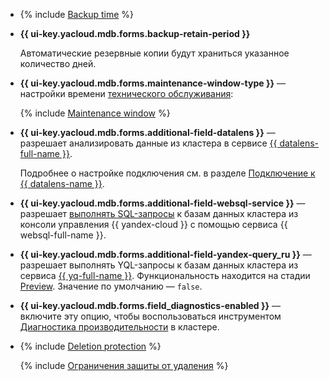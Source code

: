 - {% include [Backup time](../../_includes/mdb/console/backup-time.md) %}

- **{{ ui-key.yacloud.mdb.forms.backup-retain-period }}**

  Автоматические резервные копии будут храниться указанное количество дней.

- **{{ ui-key.yacloud.mdb.forms.maintenance-window-type }}** — настройки времени [технического обслуживания](../../managed-mysql/concepts/maintenance.md):

  {% include [Maintenance window](console/maintenance-window-description.md) %}

- **{{ ui-key.yacloud.mdb.forms.additional-field-datalens }}** — разрешает анализировать данные из кластера в сервисе [{{ datalens-full-name }}](../../datalens/concepts/index.md).
  
  Подробнее о настройке подключения см. в разделе [Подключение к {{ datalens-name }}](../../managed-mysql/operations/datalens-connect.md).


- **{{ ui-key.yacloud.mdb.forms.additional-field-websql-service }}** — разрешает [выполнять SQL-запросы](../../managed-mysql/operations/web-sql-query.md) к базам данных кластера из консоли управления {{ yandex-cloud }} с помощью сервиса {{ websql-full-name }}.


- **{{ ui-key.yacloud.mdb.forms.additional-field-yandex-query_ru }}** — разрешает выполнять YQL-запросы к базам данных кластера из сервиса [{{ yq-full-name }}](../../query/concepts/index.md). Функциональность находится на стадии [Preview](../../overview/concepts/launch-stages.md). Значение по умолчанию — `false`.


- **{{ ui-key.yacloud.mdb.forms.field_diagnostics-enabled }}** — включите эту опцию, чтобы воспользоваться инструментом [Диагностика производительности](../../managed-mysql/operations/performance-diagnostics.md) в кластере.

- {% include [Deletion protection](console/deletion-protection.md) %}

    {% include [Ограничения защиты от удаления](deletion-protection-limits-db.md) %}

